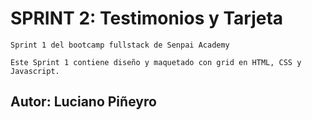 # SPRINT 2: Testimonios y Tarjeta

    Sprint 1 del bootcamp fullstack de Senpai Academy

    Este Sprint 1 contiene diseño y maquetado con grid en HTML, CSS y Javascript.

## Autor: Luciano Piñeyro
